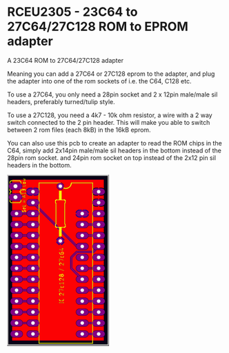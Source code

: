 # RCEU2305 - 23C64 to 27C64/27C128 ROM to EPROM adapter
A 23C64 ROM to 27C64/27C128 adapter

Meaning you can add a 27C64 or 27C128 eprom to the adapter, and plug the adapter into one of the rom sockets of i.e. the C64, C128 etc.

To use a 27C64, you only need a 28pin socket and 2 x 12pin male/male sil headers, preferably turned/tulip style.

To use a 27C128, you need a 4k7 - 10k ohm resistor, a wire with a 2 way switch connected to the 2 pin header. This will make you able to switch between 2 rom files (each 8kB) in the 16kB eprom.

You can also use this pcb to create an adapter to read the ROM chips in the C64, simply add 2x14pin male/male sil headers in the bottom instead of the 28pin rom socket. and 24pin rom socket on top instead of the 2x12 pin sil headers in the bottom.

![Rom Adapter](Pics/top.png)
